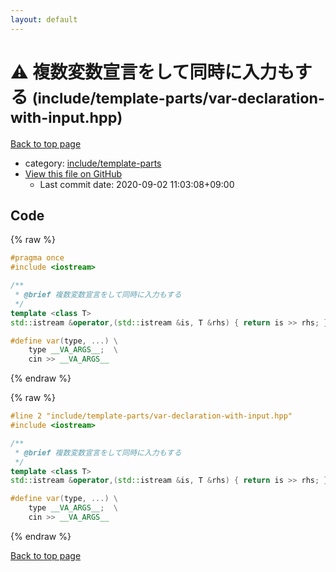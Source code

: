 ```yaml
---
layout: default
---
```


<!-- mathjax config similar to math.stackexchange -->
<script type="text/javascript" async
  src="https://cdnjs.cloudflare.com/ajax/libs/mathjax/2.7.5/MathJax.js?config=TeX-MML-AM_CHTML">
</script>
<script type="text/x-mathjax-config">
  MathJax.Hub.Config({
    TeX: { equationNumbers: { autoNumber: "AMS" }},
    tex2jax: {
      inlineMath: [ ['$','$'] ],
      processEscapes: true
    },
    "HTML-CSS": { matchFontHeight: false },
    displayAlign: "left",
    displayIndent: "2em"
  });
</script>

<script type="text/javascript" src="https://cdnjs.cloudflare.com/ajax/libs/jquery/3.4.1/jquery.min.js"></script>
<script src="https://cdn.jsdelivr.net/npm/jquery-balloon-js@1.1.2/jquery.balloon.min.js" integrity="sha256-ZEYs9VrgAeNuPvs15E39OsyOJaIkXEEt10fzxJ20+2I=" crossorigin="anonymous"></script>
<script type="text/javascript" src="../../../assets/js/copy-button.js"></script>
<link rel="stylesheet" href="../../../assets/css/copy-button.css" />


# :warning: 複数変数宣言をして同時に入力もする <small>(include/template-parts/var-declaration-with-input.hpp)</small>

<a href="../../../index.html">Back to top page</a>

* category: <a href="../../../index.html#d5567e78d3674558c180d2f4feaa863b">include/template-parts</a>
* <a href="{{ site.github.repository_url }}/blob/master/include/template-parts/var-declaration-with-input.hpp">View this file on GitHub</a>
    - Last commit date: 2020-09-02 11:03:08+09:00




## Code

<a id="unbundled"></a>
{% raw %}
```cpp
#pragma once
#include <iostream>

/**
 * @brief 複数変数宣言をして同時に入力もする
 */
template <class T>
std::istream &operator,(std::istream &is, T &rhs) { return is >> rhs; }

#define var(type, ...) \
    type __VA_ARGS__;  \
    cin >> __VA_ARGS__

```
{% endraw %}

<a id="bundled"></a>
{% raw %}
```cpp
#line 2 "include/template-parts/var-declaration-with-input.hpp"
#include <iostream>

/**
 * @brief 複数変数宣言をして同時に入力もする
 */
template <class T>
std::istream &operator,(std::istream &is, T &rhs) { return is >> rhs; }

#define var(type, ...) \
    type __VA_ARGS__;  \
    cin >> __VA_ARGS__

```
{% endraw %}

<a href="../../../index.html">Back to top page</a>

